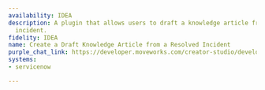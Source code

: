 ```yaml
---
availability: IDEA
description: A plugin that allows users to draft a knowledge article from a resolved
  incident.
fidelity: IDEA
name: Create a Draft Knowledge Article from a Resolved Incident
purple_chat_link: https://developer.moveworks.com/creator-studio/developer-tools/purple-chat/?conversation=%7B%22messages%22%3A%5B%7B%22parts%22%3A%5B%7B%22richText%22%3A%22%3Cp%3ECreate+a+draft+knowledge+article+for+a+resolved+incident%3C%2Fp%3E%22%7D%5D%2C%22role%22%3A%22user%22%7D%2C%7B%22parts%22%3A%5B%7B%22richText%22%3A%22%3Cp%3ESure%2C+I+can+help+with+that.+Please+provide+the+incident+number+or+a+short+description+of+the+problem.%3C%2Fp%3E%22%7D%5D%2C%22role%22%3A%22assistant%22%7D%2C%7B%22parts%22%3A%5B%7B%22richText%22%3A%22%3Cp%3EVPN+connection+issues%3C%2Fp%3E%22%7D%5D%2C%22role%22%3A%22user%22%7D%2C%7B%22parts%22%3A%5B%7B%22reasoningSteps%22%3A%5B%7B%22richText%22%3A%22%3Cp%3ESearching+for+resolved+incidents+in+ServiceNow+matching+%27VPN+connection+issues%27.%3C%2Fp%3E%22%2C%22status%22%3A%22success%22%7D%2C%7B%22richText%22%3A%22%3Cp%3EFound+1+resolved+incident+matching+the+description.%3C%2Fp%3E%22%2C%22status%22%3A%22success%22%7D%5D%7D%2C%7B%22richText%22%3A%22%3Cp%3EI+found+one+matching+incident.+Would+you+like+to+use+this+one+to+create+a+knowledge+article%3F%3C%2Fp%3E%22%7D%2C%7B%22citations%22%3A%5B%7B%22citationTitle%22%3A%22INC0010023%3A+VPN+connection+issues%22%2C%22connectorName%22%3A%22servicenow%22%7D%5D%7D%5D%2C%22role%22%3A%22assistant%22%7D%2C%7B%22parts%22%3A%5B%7B%22richText%22%3A%22%3Cp%3EYes%2C+use+this+incident%3C%2Fp%3E%22%7D%5D%2C%22role%22%3A%22user%22%7D%2C%7B%22parts%22%3A%5B%7B%22richText%22%3A%22%3Cp%3EGreat.+Which+knowledge+base+should+this+article+be+in%3F%3C%2Fp%3E%22%7D%2C%7B%22buttons%22%3A%5B%7B%22buttonText%22%3A%22IT%22%7D%2C%7B%22buttonText%22%3A%22Knowledge%22%7D%2C%7B%22buttonText%22%3A%22Customer+Support%22%7D%5D%7D%5D%2C%22role%22%3A%22assistant%22%7D%2C%7B%22parts%22%3A%5B%7B%22richText%22%3A%22%3Cp%3EIT%3C%2Fp%3E%22%7D%5D%2C%22role%22%3A%22user%22%7D%2C%7B%22parts%22%3A%5B%7B%22reasoningSteps%22%3A%5B%7B%22richText%22%3A%22%3Cp%3ERetrieving+details+from+incident+INC0010023+to+generate+a+knowledge+article.%3C%2Fp%3E%22%2C%22status%22%3A%22success%22%7D%2C%7B%22richText%22%3A%22%3Cp%3EDrafting+article+with+resolution+notes+and+relevant+details.%3C%2Fp%3E%22%2C%22status%22%3A%22success%22%7D%5D%7D%2C%7B%22richText%22%3A%22%3Cp%3EI%27ve+drafted+a+knowledge+article+based+on+incident+%3Cb%3EINC0010023%3C%2Fb%3E.+Here+is+a+preview%3A%3C%2Fp%3E%3Cp%3E%3Cb%3ETitle%3A%3C%2Fb%3E+How+to+resolve+VPN+connection+issues%3C%2Fp%3E%3Cp%3E%3Cb%3EBody%3A%3C%2Fb%3E%3C%2Fp%3E%3Cp%3E%3Cb%3ESymptom%3A%3C%2Fb%3E%3C%2Fp%3E%3Cp%3EUsers+are+unable+to+connect+to+the+corporate+VPN%2C+receiving+a+%27Connection+Timed+Out%27+error.%3C%2Fp%3E%3Cp%3E%3Cb%3EResolution%3A%3C%2Fb%3E%3C%2Fp%3E%3Col%3E%3Cli%3EEnsure+the+Cisco+AnyConnect+client+is+updated+to+the+latest+version.%3C%2Fli%3E%3Cli%3ERestart+your+machine.%3C%2Fli%3E%3Cli%3EIf+the+issue+persists%2C+reset+your+network+adapter+settings.%3C%2Fli%3E%3C%2Fol%3E%3Cp%3EWould+you+like+to+publish+this+to+the+%3Cb%3EIT%3C%2Fb%3E+knowledge+base%2C+save+it+as+a+draft%2C+or+edit+it%3F%3C%2Fp%3E%22%7D%2C%7B%22buttons%22%3A%5B%7B%22buttonText%22%3A%22Publish%22%2C%22style%22%3A%22outlined%22%7D%2C%7B%22buttonText%22%3A%22Save+as+Draft%22%2C%22style%22%3A%22outlined%22%7D%2C%7B%22buttonText%22%3A%22Edit+Draft%22%2C%22style%22%3A%22outlined%22%7D%2C%7B%22buttonText%22%3A%22Cancel%22%2C%22style%22%3A%22outlined%22%7D%5D%7D%5D%2C%22role%22%3A%22assistant%22%7D%2C%7B%22parts%22%3A%5B%7B%22richText%22%3A%22%3Cp%3ESave+as+Draft%3C%2Fp%3E%22%7D%5D%2C%22role%22%3A%22user%22%7D%2C%7B%22parts%22%3A%5B%7B%22richText%22%3A%22%3Cp%3EDone.+I%27ve+saved+the+knowledge+article+as+a+draft+in+the+IT+knowledge+base.%3C%2Fp%3E%22%7D%2C%7B%22citations%22%3A%5B%7B%22citationTitle%22%3A%22KB0010345%22%2C%22connectorName%22%3A%22servicenow%22%7D%5D%7D%5D%2C%22role%22%3A%22assistant%22%7D%5D%7D
systems:
- servicenow

---
```

